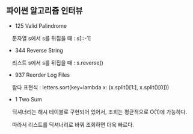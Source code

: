 ## 파이썬 알고리즘 인터뷰

- 125 Valid Palindrome

    문자열 s에서 s를 뒤집을 때 : s[::-1]

* 344 Reverse String

    리스트 s에서 s를 뒤집을 때 : s.reverse()

* 937 Reorder Log Files

    람다 표현식 : letters.sort(key=lambda x: (x.split()[1:], x.split()[0]))

* 1 Two Sum

    딕셔너리는 해시 테이블로 구현되어 있어서, 조회는 평균적으로 O(1)에 가능하다.

    따라서 리스트를 딕셔너리로 바꿔 조회하면 더욱 빠르다.

